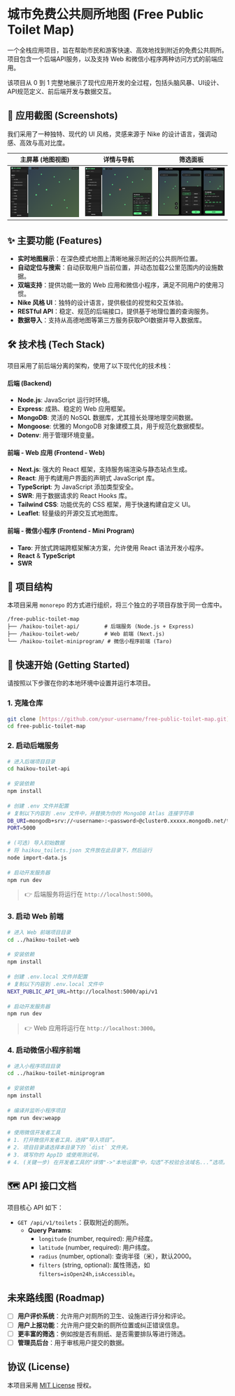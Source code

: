 # 城市免费公共厕所地图 (Free Public Toilet Map)

一个全栈应用项目，旨在帮助市民和游客快速、高效地找到附近的免费公共厕所。项目包含一个后端API服务，以及支持 Web 和微信小程序两种访问方式的前端应用。

该项目从 0 到 1 完整地展示了现代应用开发的全过程，包括头脑风暴、UI设计、API规范定义、前后端开发与数据交互。

## 📸 应用截图 (Screenshots)

我们采用了一种独特、现代的 UI 风格，灵感来源于 Nike 的设计语言，强调动感、高效与高对比度。

| 主屏幕 (地图视图) | 详情与导航 | 筛选面板 |
| :---: | :---: | :---: |
| ![主屏幕 (地图视图) UI 设计图](./ui/web_ui_0.png) | ![详情与导航面板 UI 设计图](./ui/web_ui_1.png) | ![筛选面板 UI 设计图](./ui/mobile_ui.png) |


## ✨ 主要功能 (Features)

* **实时地图展示**：在深色模式地图上清晰地展示附近的公共厕所位置。
* **自动定位与搜索**：自动获取用户当前位置，并动态加载2公里范围内的设施数据。
* **双端支持**：提供功能一致的 Web 应用和微信小程序，满足不同用户的使用习惯。
* **Nike 风格 UI**：独特的设计语言，提供极佳的视觉和交互体验。
* **RESTful API**：稳定、规范的后端接口，提供基于地理位置的查询服务。
* **数据导入**：支持从高德地图等第三方服务获取POI数据并导入数据库。

## 🛠️ 技术栈 (Tech Stack)

项目采用了前后端分离的架构，使用了以下现代化的技术栈：

#### **后端 (Backend)**
* **Node.js**: JavaScript 运行时环境。
* **Express**: 成熟、稳定的 Web 应用框架。
* **MongoDB**: 灵活的 NoSQL 数据库，尤其擅长处理地理空间数据。
* **Mongoose**: 优雅的 MongoDB 对象建模工具，用于规范化数据模型。
* **Dotenv**: 用于管理环境变量。

#### **前端 - Web 应用 (Frontend - Web)**
* **Next.js**: 强大的 React 框架，支持服务端渲染与静态站点生成。
* **React**: 用于构建用户界面的声明式 JavaScript 库。
* **TypeScript**: 为 JavaScript 添加类型安全。
* **SWR**: 用于数据请求的 React Hooks 库。
* **Tailwind CSS**: 功能优先的 CSS 框架，用于快速构建自定义 UI。
* **Leaflet**: 轻量级的开源交互式地图库。

#### **前端 - 微信小程序 (Frontend - Mini Program)**
* **Taro**: 开放式跨端跨框架解决方案，允许使用 React 语法开发小程序。
* **React** & **TypeScript**
* **SWR**

## 📂 项目结构

本项目采用 `monorepo` 的方式进行组织，将三个独立的子项目存放于同一仓库中。

```
/free-public-toilet-map
├── /haikou-toilet-api/        # 后端服务 (Node.js + Express)
├── /haikou-toilet-web/        # Web 前端 (Next.js)
└── /haikou-toilet-miniprogram/ # 微信小程序前端 (Taro)
```

## 🚀 快速开始 (Getting Started)

请按照以下步骤在你的本地环境中设置并运行本项目。

### 1. 克隆仓库
```bash
git clone [https://github.com/your-username/free-public-toilet-map.git](https://github.com/your-username/free-public-toilet-map.git)
cd free-public-toilet-map
```

### 2. 启动后端服务
```bash
# 进入后端项目目录
cd haikou-toilet-api

# 安装依赖
npm install

# 创建 .env 文件并配置
# 复制以下内容到 .env 文件中，并替换为你的 MongoDB Atlas 连接字符串
DB_URI=mongodb+srv://<username>:<password>@cluster0.xxxxx.mongodb.net/toilet-map?retryWrites=true&w=majority
PORT=5000

# (可选) 导入初始数据
# 将 haikou_toilets.json 文件放在此目录下，然后运行
node import-data.js

# 启动开发服务器
npm run dev
```
> 👉 后端服务将运行在 `http://localhost:5000`。

### 3. 启动 Web 前端
```bash
# 进入 Web 前端项目目录
cd ../haikou-toilet-web

# 安装依赖
npm install

# 创建 .env.local 文件并配置
# 复制以下内容到 .env.local 文件中
NEXT_PUBLIC_API_URL=http://localhost:5000/api/v1

# 启动开发服务器
npm run dev
```
> 👉 Web 应用将运行在 `http://localhost:3000`。

### 4. 启动微信小程序前端
```bash
# 进入小程序项目目录
cd ../haikou-toilet-miniprogram

# 安装依赖
npm install

# 编译并监听小程序项目
npm run dev:weapp

# 使用微信开发者工具
# 1. 打开微信开发者工具，选择“导入项目”。
# 2. 项目目录请选择本目录下的 `dist` 文件夹。
# 3. 填写你的 AppID 或使用测试号。
# 4. (关键一步) 在开发者工具的"详情"->"本地设置"中，勾选“不校验合法域名...”选项。
```

## 🗺️ API 接口文档

项目核心 API 如下：

* `GET /api/v1/toilets`：获取附近的厕所。
    * **Query Params**:
        * `longitude` (number, required): 用户经度。
        * `latitude` (number, required): 用户纬度。
        * `radius` (number, optional): 查询半径（米），默认2000。
        * `filters` (string, optional): 属性筛选，如 `filters=isOpen24h,isAccessible`。

## 未来路线图 (Roadmap)

* [ ] **用户评价系统**：允许用户对厕所的卫生、设施进行评分和评论。
* [ ] **用户上报功能**：允许用户提交新的厕所位置或纠正错误信息。
* [ ] **更丰富的筛选**：例如按是否有厕纸、是否需要排队等进行筛选。
* [ ] **管理员后台**：用于审核用户提交的数据。

## 协议 (License)

本项目采用 [MIT License](https://opensource.org/licenses/MIT) 授权。
